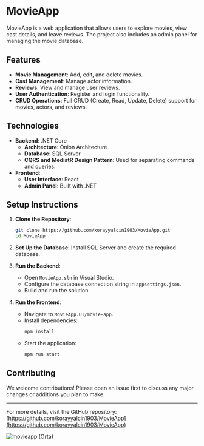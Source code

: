 # MovieApp

MovieApp is a web application that allows users to explore movies, view cast details, and leave reviews. The project also includes an admin panel for managing the movie database.

## Features

- **Movie Management**: Add, edit, and delete movies.
- **Cast Management**: Manage actor information.
- **Reviews**: View and manage user reviews.
- **User Authentication**: Register and login functionality.
- **CRUD Operations**: Full CRUD (Create, Read, Update, Delete) support for movies, actors, and reviews.

## Technologies

- **Backend**: .NET Core
  - **Architecture**: Onion Architecture
  - **Database**: SQL Server
  - **CQRS and MediatR Design Pattern**: Used for separating commands and queries.
- **Frontend**:
  - **User Interface**: React
  - **Admin Panel**: Built with .NET

## Setup Instructions

1. **Clone the Repository**:
   ```bash
   git clone https://github.com/korayyalcin1903/MovieApp.git
   cd MovieApp
   ```

2. **Set Up the Database**: Install SQL Server and create the required database.

3. **Run the Backend**:
   - Open `MovieApp.sln` in Visual Studio.
   - Configure the database connection string in `appsettings.json`.
   - Build and run the solution.

4. **Run the Frontend**:
   - Navigate to `MovieApp.UI/movie-app`.
   - Install dependencies:
     ```bash
     npm install
     ```
   - Start the application:
     ```bash
     npm run start
     ```

## Contributing

We welcome contributions! Please open an issue first to discuss any major changes or additions you plan to make.

---

For more details, visit the GitHub repository: [https://github.com/korayyalcin1903/MovieApp](https://github.com/korayyalcin1903/MovieApp)


![movieapp (Orta)](https://github.com/user-attachments/assets/c974d353-9d3d-4279-adae-a34cef09dc6b)
